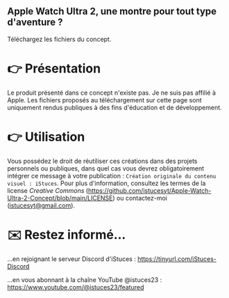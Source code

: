 ## Apple Watch Ultra 2, une montre pour tout type d'aventure ?
Téléchargez les fichiers du concept.

# 👉 Présentation
Le produit présenté dans ce concept n'existe pas. Je ne suis pas affilié à Apple.
Les fichiers proposés au téléchargement sur cette page sont uniquement rendus publiques à des fins d'éducation et de développement.

# 👉 Utilisation
Vous possédez le droit de réutiliser ces créations dans des projets personnels ou publiques, dans quel cas vous devrez obligatoirement intégrer ce message à votre publication :
`Création originale du contenu visuel : iStuces`.
Pour plus d'information, consultez les termes de la license *Creative Commons* (https://github.com/istucesyt/Apple-Watch-Ultra-2-Concept/blob/main/LICENSE) ou contactez-moi (istucesyt@gmail.com).

# ✉️ Restez informé...
...en rejoignant le serveur Discord d'iStuces : https://tinyurl.com/iStuces-Discord

...en vous abonnant à la chaîne YouTube @istuces23 : https://www.youtube.com/@istuces23/featured
